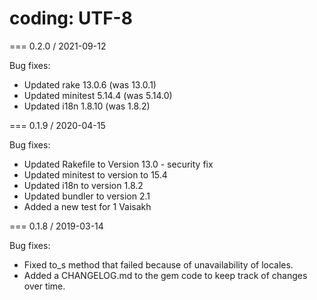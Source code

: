# coding: UTF-8
=== 0.2.0 / 2021-09-12

Bug fixes:

- Updated rake 13.0.6 (was 13.0.1)
- Updated minitest 5.14.4 (was 5.14.0)
- Updated i18n 1.8.10 (was 1.8.2)

=== 0.1.9 / 2020-04-15

Bug fixes:

- Updated Rakefile to Version 13.0 - security fix
- Updated minitest to version to 15.4
- Updated i18n to version 1.8.2
- Updated bundler to version 2.1
- Added a new test for 1 Vaisakh

=== 0.1.8 / 2019-03-14

Bug fixes:

- Fixed to_s method that failed because of unavailability of locales.
- Added a CHANGELOG.md to the gem code to keep track of changes over time.
